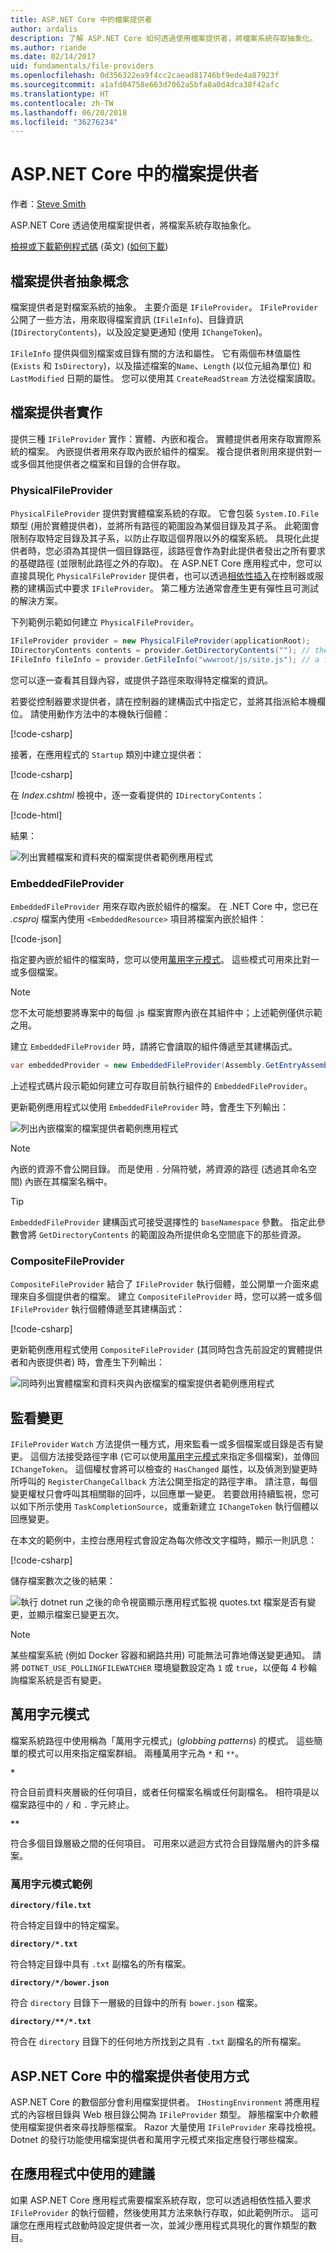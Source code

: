 ```yaml
---
title: ASP.NET Core 中的檔案提供者
author: ardalis
description: 了解 ASP.NET Core 如何透過使用檔案提供者，將檔案系統存取抽象化。
ms.author: riande
ms.date: 02/14/2017
uid: fundamentals/file-providers
ms.openlocfilehash: 0d356322ea9f4cc2caead81746bf9ede4a87923f
ms.sourcegitcommit: a1afd04758e663d7062a5bfa8a0d4dca38f42afc
ms.translationtype: HT
ms.contentlocale: zh-TW
ms.lasthandoff: 06/20/2018
ms.locfileid: "36276234"
---
```

# <a name="file-providers-in-aspnet-core"></a>ASP.NET Core 中的檔案提供者

作者：[Steve Smith](https://ardalis.com/)

ASP.NET Core 透過使用檔案提供者，將檔案系統存取抽象化。

[檢視或下載範例程式碼](https://github.com/aspnet/Docs/tree/master/aspnetcore/fundamentals/file-providers/sample) \(英文\) ([如何下載](xref:tutorials/index#how-to-download-a-sample))

## <a name="file-provider-abstractions"></a>檔案提供者抽象概念

檔案提供者是對檔案系統的抽象。 主要介面是 `IFileProvider`。 `IFileProvider` 公開了一些方法，用來取得檔案資訊 (`IFileInfo`)、目錄資訊 (`IDirectoryContents`)，以及設定變更通知 (使用 `IChangeToken`)。

`IFileInfo` 提供與個別檔案或目錄有關的方法和屬性。 它有兩個布林值屬性 (`Exists` 和 `IsDirectory`)，以及描述檔案的`Name`、`Length` (以位元組為單位) 和 `LastModified` 日期的屬性。 您可以使用其 `CreateReadStream` 方法從檔案讀取。

## <a name="file-provider-implementations"></a>檔案提供者實作

提供三種 `IFileProvider` 實作：實體、內嵌和複合。 實體提供者用來存取實際系統的檔案。 內嵌提供者用來存取內嵌於組件的檔案。 複合提供者則用來提供對一或多個其他提供者之檔案和目錄的合併存取。

### <a name="physicalfileprovider"></a>PhysicalFileProvider

`PhysicalFileProvider` 提供對實體檔案系統的存取。 它會包裝 `System.IO.File` 類型 (用於實體提供者)，並將所有路徑的範圍設為某個目錄及其子系。 此範圍會限制存取特定目錄及其子系，以防止存取這個界限以外的檔案系統。 具現化此提供者時，您必須為其提供一個目錄路徑，該路徑會作為對此提供者發出之所有要求的基礎路徑 (並限制此路徑之外的存取)。 在 ASP.NET Core 應用程式中，您可以直接具現化 `PhysicalFileProvider` 提供者，也可以透過[相依性插入](dependency-injection.md)在控制器或服務的建構函式中要求 `IFileProvider`。 第二種方法通常會產生更有彈性且可測試的解決方案。

下列範例示範如何建立 `PhysicalFileProvider`。


```csharp
IFileProvider provider = new PhysicalFileProvider(applicationRoot);
IDirectoryContents contents = provider.GetDirectoryContents(""); // the applicationRoot contents
IFileInfo fileInfo = provider.GetFileInfo("wwwroot/js/site.js"); // a file under applicationRoot
```

您可以逐一查看其目錄內容，或提供子路徑來取得特定檔案的資訊。

若要從控制器要求提供者，請在控制器的建構函式中指定它，並將其指派給本機欄位。 請使用動作方法中的本機執行個體：

[!code-csharp[](file-providers/sample/src/FileProviderSample/Controllers/HomeController.cs?highlight=5,7,12&range=6-19)]

接著，在應用程式的 `Startup` 類別中建立提供者：

[!code-csharp[](file-providers/sample/src/FileProviderSample/Startup.cs?highlight=35,40&range=1-43)]

在 *Index.cshtml* 檢視中，逐一查看提供的 `IDirectoryContents`：

[!code-html[](file-providers/sample/src/FileProviderSample/Views/Home/Index.cshtml?highlight=2,7,9,11,15)]

結果：

![列出實體檔案和資料夾的檔案提供者範例應用程式](file-providers/_static/physical-directory-listing.png)

### <a name="embeddedfileprovider"></a>EmbeddedFileProvider

`EmbeddedFileProvider` 用來存取內嵌於組件的檔案。 在 .NET Core 中，您已在 *.csproj* 檔案內使用 `<EmbeddedResource>` 項目將檔案內嵌於組件：

[!code-json[](file-providers/sample/src/FileProviderSample/FileProviderSample.csproj?range=13-18)]

指定要內嵌於組件的檔案時，您可以使用[萬用字元模式](#globbing-patterns)。 這些模式可用來比對一或多個檔案。

> [!NOTE]
> 您不太可能想要將專案中的每個 .js 檔案實際內嵌在其組件中；上述範例僅供示範之用。

建立 `EmbeddedFileProvider` 時，請將它會讀取的組件傳遞至其建構函式。

```csharp
var embeddedProvider = new EmbeddedFileProvider(Assembly.GetEntryAssembly());
```

上述程式碼片段示範如何建立可存取目前執行組件的 `EmbeddedFileProvider`。

更新範例應用程式以使用 `EmbeddedFileProvider` 時，會產生下列輸出：

![列出內嵌檔案的檔案提供者範例應用程式](file-providers/_static/embedded-directory-listing.png)

> [!NOTE]
> 內嵌的資源不會公開目錄。 而是使用 `.` 分隔符號，將資源的路徑 (透過其命名空間) 內嵌在其檔案名稱中。

> [!TIP]
> `EmbeddedFileProvider` 建構函式可接受選擇性的 `baseNamespace` 參數。 指定此參數會將 `GetDirectoryContents` 的範圍設為所提供命名空間底下的那些資源。

### <a name="compositefileprovider"></a>CompositeFileProvider

`CompositeFileProvider` 結合了 `IFileProvider` 執行個體，並公開單一介面來處理來自多個提供者的檔案。 建立 `CompositeFileProvider` 時，您可以將一或多個 `IFileProvider` 執行個體傳遞至其建構函式：

[!code-csharp[](file-providers/sample/src/FileProviderSample/Startup.cs?highlight=3&range=35-37)]

更新範例應用程式使用 `CompositeFileProvider` (其同時包含先前設定的實體提供者和內嵌提供者) 時，會產生下列輸出：

![同時列出實體檔案和資料夾與內嵌檔案的檔案提供者範例應用程式](file-providers/_static/composite-directory-listing.png)

## <a name="watching-for-changes"></a>監看變更

`IFileProvider` `Watch` 方法提供一種方式，用來監看一或多個檔案或目錄是否有變更。 這個方法接受路徑字串 (它可以使用[萬用字元模式](#globbing-patterns)來指定多個檔案)，並傳回 `IChangeToken`。 這個權杖會將可以檢查的 `HasChanged` 屬性，以及偵測到變更時所呼叫的 `RegisterChangeCallback` 方法公開至指定的路徑字串。 請注意，每個變更權杖只會呼叫其相關聯的回呼，以回應單一變更。 若要啟用持續監視，您可以如下所示使用 `TaskCompletionSource`，或重新建立 `IChangeToken` 執行個體以回應變更。

在本文的範例中，主控台應用程式會設定為每次修改文字檔時，顯示一則訊息：

[!code-csharp[](file-providers/sample/src/WatchConsole/Program.cs?name=snippet1&highlight=1-2,16,19-20)]

儲存檔案數次之後的結果：

![執行 dotnet run 之後的命令視窗顯示應用程式監視 quotes.txt 檔案是否有變更，並顯示檔案已變更五次。](file-providers/_static/watch-console.png)

> [!NOTE]
> 某些檔案系統 (例如 Docker 容器和網路共用) 可能無法可靠地傳送變更通知。 請將 `DOTNET_USE_POLLINGFILEWATCHER` 環境變數設定為 `1` 或 `true`，以便每 4 秒輪詢檔案系統是否有變更。

## <a name="globbing-patterns"></a>萬用字元模式

檔案系統路徑中使用稱為「萬用字元模式」(*globbing patterns*) 的模式。 這些簡單的模式可以用來指定檔案群組。 兩種萬用字元為 `*` 和 `**`。

**`*`**

   符合目前資料夾層級的任何項目，或者任何檔案名稱或任何副檔名。 相符項是以檔案路徑中的 `/` 和 `.` 字元終止。

<strong><code>**</code></strong>

   符合多個目錄層級之間的任何項目。 可用來以遞迴方式符合目錄階層內的許多檔案。

### <a name="globbing-pattern-examples"></a>萬用字元模式範例

**`directory/file.txt`**

   符合特定目錄中的特定檔案。

**<code>directory/*.txt</code>**

   符合特定目錄中具有 `.txt` 副檔名的所有檔案。

**`directory/*/bower.json`**

   符合 `directory` 目錄下一層級的目錄中的所有 `bower.json` 檔案。

**<code>directory/&#42;&#42;/&#42;.txt</code>**

   符合在 `directory` 目錄下的任何地方所找到之具有 `.txt` 副檔名的所有檔案。

## <a name="file-provider-usage-in-aspnet-core"></a>ASP.NET Core 中的檔案提供者使用方式

ASP.NET Core 的數個部分會利用檔案提供者。 `IHostingEnvironment` 將應用程式的內容根目錄與 Web 根目錄公開為 `IFileProvider` 類型。 靜態檔案中介軟體使用檔案提供者來尋找靜態檔案。 Razor 大量使用 `IFileProvider` 來尋找檢視。 Dotnet 的發行功能使用檔案提供者和萬用字元模式來指定應發行哪些檔案。

## <a name="recommendations-for-use-in-apps"></a>在應用程式中使用的建議

如果 ASP.NET Core 應用程式需要檔案系統存取，您可以透過相依性插入要求 `IFileProvider` 的執行個體，然後使用其方法來執行存取，如此範例所示。 這可讓您在應用程式啟動時設定提供者一次，並減少應用程式具現化的實作類型的數目。
